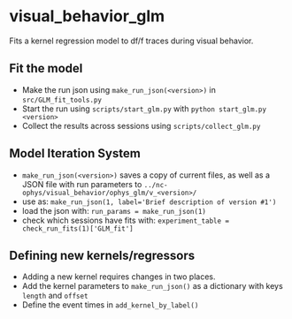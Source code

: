 # visual_behavior_glm
Fits a kernel regression model to df/f traces during visual behavior. 

## Fit the model
- Make the run json using `make_run_json(<version>)` in  `src/GLM_fit_tools.py`
- Start the run using `scripts/start_glm.py` with `python start_glm.py <version>`
- Collect the results across sessions using `scripts/collect_glm.py`

## Model Iteration System
- `make_run_json(<version>)` saves a copy of current files, as well as a JSON file with run parameters to `../nc-ophys/visual_behavior/ophys_glm/v_<version>/`
- use as: `make_run_json(1, label='Brief description of version #1')`
- load the json with: `run_params = make_run_json(1)`
- check which sessions have fits with: `experiment_table = check_run_fits(1)['GLM_fit']`

## Defining new kernels/regressors
- Adding a new kernel requires changes in two places.
- Add the kernel parameters to `make_run_json()` as a dictionary with keys `length` and `offset`
- Define the event times in `add_kernel_by_label()`
